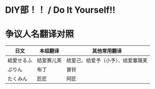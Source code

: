 # DIY部！！ / Do It Yourself!!
# 争议人名翻译对照
| 日文 | 本组翻译 | 其他常用翻译 |
| ---- | ---- | ---- |
| 結愛せるふ | 结爱赛儿芙 | 结爱己、结爱予（小予）、结爱塞璐芙 |
| ぷりん | 布丁 | 普铃 |
| たくみん | 匠匠 | 阿匠 |